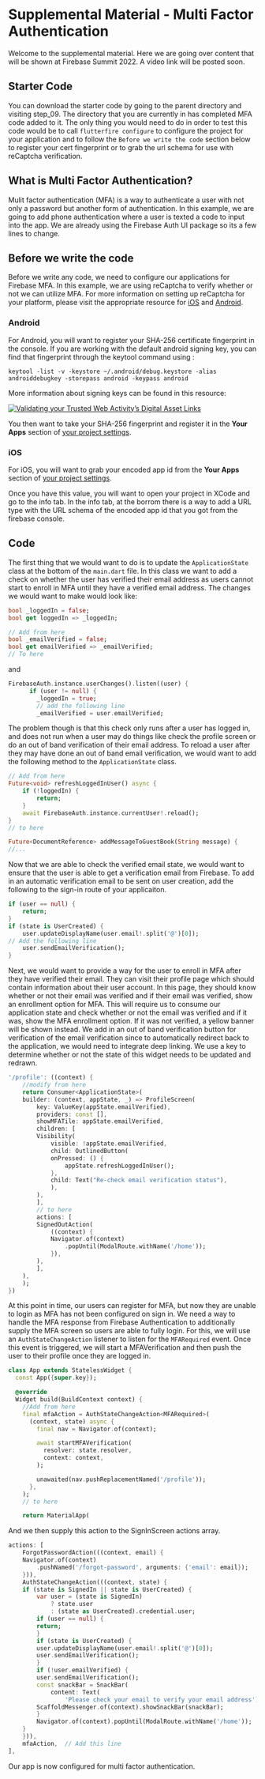 # Supplemental Material - Multi Factor Authentication

Welcome to the supplemental material. Here we are going over content that will be shown at Firebase Summit 2022. A video link will be posted soon.

## Starter Code
You can download the starter code by going to the parent directory and visiting step_09. The directory that you are currently in has completed MFA code added to it. The only thing you would need to do in order to test this code would be to call `flutterfire configure` to configure the project for your application and to follow the `Before we write the code` section below to register your cert fingerprint or to grab the url schema for use with reCaptcha verification.

## What is Multi Factor Authentication?
Mulit factor authentication (MFA) is a way to authenticate a user with not only a password but another form of authentication. In this example, we are going to add phone authentication where a user is texted a code to input into the app. We are already using the Firebase Auth UI package so its a few lines to change.

## Before we write the code

Before we write any code, we need to configure our applications for Firebase MFA. In this example, we are using reCaptcha to verify whether or not we can utilize MFA. For more information on setting up reCaptcha for your platform, please visit the appropriate resource for [iOS](https://firebase.google.com/docs/auth/ios/multi-factor) and [Android](https://firebase.google.com/docs/auth/android/multi-factor#before_you_begin).

### Android

For Android, you will want to register your SHA-256 certificate fingerprint in the console. If you are working with the default android signing key, you can find that fingerprint through the keytool command using :

```shell
keytool -list -v -keystore ~/.android/debug.keystore -alias androiddebugkey -storepass android -keypass android
```

More information about signing keys can be found in this resource:

[![Validating your Trusted Web Activity’s Digital Asset Links](https://img.youtube.com/vi/3bAQPnxLd4c/hq720.jpg)](https://youtu.be/3bAQPnxLd4c?t=101)

You then want to take your SHA-256 fingerprint and register it in the **Your Apps** section of [your project settings](https://firebase.corp.google.com/project/_/settings/general).

### iOS

For iOS, you will want to grab your encoded app id from the **Your Apps** section of [your project settings](https://firebase.corp.google.com/project/_/settings/general).

Once you have this value, you will want to open your project in XCode and go to the info tab. In the info tab, at the borrom there is a way to add a URL type with the URL schema of the encoded app id that you got from the firebase console.

## Code

The first thing that we would want to do is to update the `ApplicationState` class at the bottom of the `main.dart` file. In this class we want to add a check on whether the user has verified their email address as users cannot start to enroll in MFA until they have a verified email address. The changes we would want to make would look like:

```dart
bool _loggedIn = false;
bool get loggedIn => _loggedIn;

// Add from here  
bool _emailVerified = false;
bool get emailVerified => _emailVerified;
// To here
```

and

```dart
FirebaseAuth.instance.userChanges().listen((user) {
      if (user != null) {
        _loggedIn = true;
        // add the following line
        _emailVerified = user.emailVerified;
```

The problem though is that this check only runs after a user has logged in, and does not run when a user may do things like check the profile screen or do an out of band verification of their email address. To reload a user after they may have done an out of band email verification, we would want to add the following method to the `ApplicationState` class.

```dart
// Add from here
Future<void> refreshLoggedInUser() async {
    if (!loggedIn) {
        return;
    }
    await FirebaseAuth.instance.currentUser!.reload();
}
// to here

Future<DocumentReference> addMessageToGuestBook(String message) {
//...
```

Now that we are able to check the verified email state, we would want to ensure that the user is able to get a verification email from Firebase. To add in an automatic verification email to be sent on user creation, add the following to the sign-in route of your applicaiton.

```dart
if (user == null) {
    return;
}
if (state is UserCreated) {
    user.updateDisplayName(user.email!.split('@')[0]);
// Add the following line
    user.sendEmailVerification();
}
```

Next, we would want to provide a way for the user to enroll in MFA after they have verified their email. They can visit their profile page which should contain information about their user account. In this page, they should know whether or not their email was verified and if their email was verified, show an enrollment option for MFA. This will require us to consume our application state and check whether or not the email was verified and if it was, show the MFA enrollment option. If it was not verified, a yellow banner will be shown instead. We add in an out of band verification button for verification of the email verification since to automatically redirect back to the application, we would need to integrate deep linking. We use a key to determine whether or not the state of this widget needs to be updated and redrawn.

```dart
'/profile': ((context) {
    //modify from here
    return Consumer<ApplicationState>(
    builder: (context, appState, _) => ProfileScreen(
        key: ValueKey(appState.emailVerified),
        providers: const [],
        showMFATile: appState.emailVerified,
        children: [
        Visibility(
            visible: !appState.emailVerified,
            child: OutlinedButton(
            onPressed: () {
                appState.refreshLoggedInUser();
            },
            child: Text("Re-check email verification status"),
            ),
        ),
        ],
        // to here
        actions: [
        SignedOutAction(
            ((context) {
            Navigator.of(context)
                .popUntil(ModalRoute.withName('/home'));
            }),
        ),
        ],
    ),
    );
})
```

At this point in time, our users can register for MFA, but now they are unable to login as MFA has not been configured on sign in. We need a way to handle the MFA response from Firebase Authentication to additionally supply the MFA screen so users are able to fully login. For this, we will use an `AuthStateChangeAction` listener to listen for the `MFARequired` event. Once this event is triggered, we will start a MFAVerification and then push the user to their profile once they are logged in.

```dart
class App extends StatelessWidget {
  const App({super.key});

  @override
  Widget build(BuildContext context) {
    //Add from here
    final mfaAction = AuthStateChangeAction<MFARequired>(
      (context, state) async {
        final nav = Navigator.of(context);

        await startMFAVerification(
          resolver: state.resolver,
          context: context,
        );

        unawaited(nav.pushReplacementNamed('/profile'));
      },
    );
    // to here

    return MaterialApp(
```

And we then supply this action to the SignInScreen actions array.

```dart
actions: [
    ForgotPasswordAction(((context, email) {
    Navigator.of(context)
        .pushNamed('/forgot-password', arguments: {'email': email});
    })),
    AuthStateChangeAction(((context, state) {
    if (state is SignedIn || state is UserCreated) {
        var user = (state is SignedIn)
            ? state.user
            : (state as UserCreated).credential.user;
        if (user == null) {
        return;
        }
        if (state is UserCreated) {
        user.updateDisplayName(user.email!.split('@')[0]);
        user.sendEmailVerification();
        }
        if (!user.emailVerified) {
        user.sendEmailVerification();
        const snackBar = SnackBar(
            content: Text(
                'Please check your email to verify your email address'));
        ScaffoldMessenger.of(context).showSnackBar(snackBar);
        }
        Navigator.of(context).popUntil(ModalRoute.withName('/home'));
    }
    })),
    mfaAction,  // Add this line
],
```

Our app is now configured for multi factor authentication.